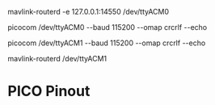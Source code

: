 mavlink-routerd -e 127.0.0.1:14550 /dev/ttyACM0


picocom /dev/ttyACM0 --baud 115200 --omap crcrlf --echo


picocom /dev/ttyACM1 --baud 115200 --omap crcrlf --echo


mavlink-routerd /dev/ttyACM1


##
# PICO Pinout


